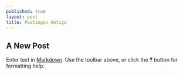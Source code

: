 ```yaml
---
published: true
layout: post
title: Postingan Ketiga
---
```

## A New Post

Enter text in [Markdown](http://daringfireball.net/projects/markdown/). Use the toolbar above, or click the **?** button for formatting help.
